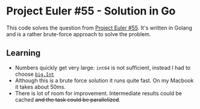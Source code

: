 # Project Euler #55 - Solution in Go

This code solves the question from [Project Euler #55](https://projecteuler.net/problem=55).
It's written in Golang and is a rather brute-force approach to solve the problem.

## Learning

- Numbers quickly get very large: `int64` is not sufficient, instead I had to choose [`big.Int`](https://golang.org/pkg/math/big/)
- Although this is a brute force solution it runs quite fast. On my Macbook it takes about 50ms.
- There is lot of room for improvement. Intermediate results could be cached ~~and the task could be parallelized~~.